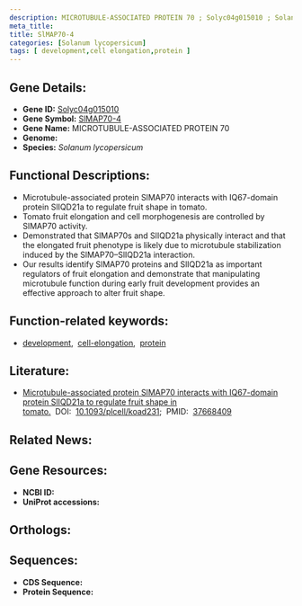 ```yaml
---
description: MICROTUBULE-ASSOCIATED PROTEIN 70 ; Solyc04g015010 ; Solanum lycopersicum
meta_title:
title: SlMAP70-4
categories: [Solanum lycopersicum]
tags: [ development,cell elongation,protein ]
---
```


## Gene Details:
- **Gene ID:** [Solyc04g015010]()
- **Gene Symbol:** <u>SlMAP70-4</u>
- **Gene Name:** MICROTUBULE-ASSOCIATED PROTEIN 70
- **Genome:** []()
- **Species:** *Solanum lycopersicum*

## Functional Descriptions:
   - Microtubule-associated protein SlMAP70 interacts with IQ67-domain protein SlIQD21a to regulate fruit shape in tomato.
   - Tomato fruit elongation and cell morphogenesis are controlled by SlMAP70 activity.
   - Demonstrated that SlMAP70s and SlIQD21a physically interact and that the elongated fruit phenotype is likely due to microtubule stabilization induced by the SlMAP70–SlIQD21a interaction.
   - Our results identify SlMAP70 proteins and SlIQD21a as important regulators of fruit elongation and demonstrate that manipulating microtubule function during early fruit development provides an effective approach to alter fruit shape.

## Function-related keywords:
   - [development](/tags/development/),&nbsp;&nbsp;[cell-elongation](/tags/cell-elongation/),&nbsp;&nbsp;[protein](/tags/protein/)

## Literature:
   - [Microtubule-associated protein SlMAP70 interacts with IQ67-domain protein SlIQD21a to regulate fruit shape in tomato.](https://doi.org/10.1093/plcell/koad231)&nbsp;&nbsp;DOI:&nbsp;&nbsp;[10.1093/plcell/koad231](https://doi.org/10.1093/plcell/koad231);&nbsp;&nbsp;PMID:&nbsp;&nbsp;[37668409](https://pubmed.ncbi.nlm.nih.gov/37668409/)

## Related News:

## Gene Resources:
- **NCBI ID:**  [](https://www.ncbi.nlm.nih.gov/gene/?term=)
- **UniProt accessions:**  [](https://www.uniprot.org/uniprotkb//entry)

## Orthologs:

## Sequences:
- **CDS Sequence:**
- **Protein Sequence:**
